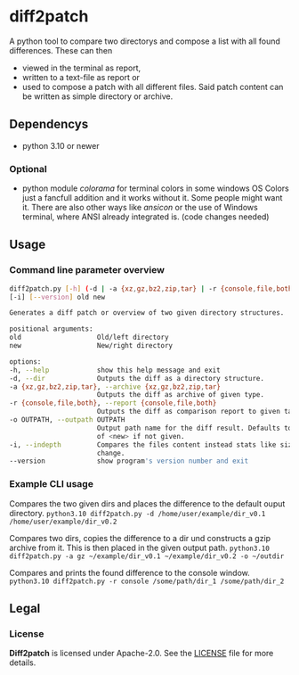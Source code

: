 # diff2patch
A python tool to compare two directorys and compose a list with all found differences.
These can then
- viewed in the terminal as report,
- written to a text-file as report or 
- used to compose a patch with all different files.
Said patch content can be written as simple directory or archive.

## Dependencys
- python 3.10 or newer
### Optional
- python module _colorama_ for terminal colors in some windows OS
Colors just a fancfull addition and it works without it. Some people might want it. There
are also other ways like _ansicon_ or the use of Windows terminal, where ANSI already
integrated is. (code changes needed)

## Usage
### Command line parameter overview
```sh
diff2patch.py [-h] (-d | -a {xz,gz,bz2,zip,tar} | -r {console,file,both}) [-o OUTPATH]
[-i] [--version] old new

Generates a diff patch or overview of two given directory structures.

positional arguments:
old                   Old/left directory
new                   New/right directory

options:
-h, --help            show this help message and exit
-d, --dir             Outputs the diff as a directory structure.
-a {xz,gz,bz2,zip,tar}, --archive {xz,gz,bz2,zip,tar}
                      Outputs the diff as archive of given type.
-r {console,file,both}, --report {console,file,both}
                      Outputs the diff as comparison report to given target.
-o OUTPATH, --outpath OUTPATH
                      Output path name for the diff result. Defaults to the parent dir
                      of <new> if not given.
-i, --indepth         Compares the files content instead stats like size, date of last
                      change.
--version             show program's version number and exit
```

### Example CLI usage
Compares the two given dirs and places the difference to the default ouput directory.
`python3.10 diff2patch.py -d /home/user/example/dir_v0.1 /home/user/example/dir_v0.2`

Compares two dirs, copies the difference to a dir und constructs a gzip archive from
it. This is then placed in the given output path.
`python3.10 diff2patch.py -a gz ~/example/dir_v0.1 ~/example/dir_v0.2 -o ~/outdir`

Compares and prints the found difference to the console window.
`python3.10 diff2patch.py -r console /some/path/dir_1 /some/path/dir_2`

<!-- ### Motivation -->

## Legal
### License

__Diff2patch__ is licensed under Apache-2.0. See the [LICENSE](LICENSE) file for more
details.